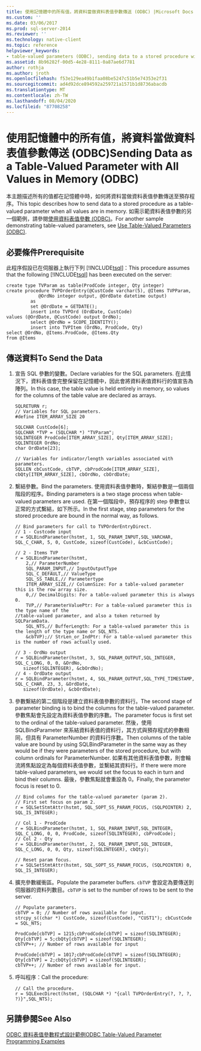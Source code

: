 ```yaml
---
title: 使用記憶體中的所有值，將資料當做資料表值參數傳送 (ODBC) |Microsoft Docs
ms.custom: ''
ms.date: 03/06/2017
ms.prod: sql-server-2014
ms.reviewer: ''
ms.technology: native-client
ms.topic: reference
helpviewer_keywords:
- table-valued parameters (ODBC), sending data to a stored procedure with all values in memory
ms.assetid: 8b96282f-00d5-4e28-8111-0a87ae6d7781
author: rothja
ms.author: jroth
ms.openlocfilehash: f53e129ea49b1faa08be5247c51b5e74353e2f31
ms.sourcegitcommit: ad4d92dce894592a259721a1571b1d8736abacdb
ms.translationtype: MT
ms.contentlocale: zh-TW
ms.lasthandoff: 08/04/2020
ms.locfileid: "87708258"
---
```

# <a name="sending-data-as-a-table-valued-parameter-with-all-values-in-memory-odbc"></a><span data-ttu-id="c8f55-102">使用記憶體中的所有值，將資料當做資料表值參數傳送 (ODBC)</span><span class="sxs-lookup"><span data-stu-id="c8f55-102">Sending Data as a Table-Valued Parameter with All Values in Memory (ODBC)</span></span>
  <span data-ttu-id="c8f55-103">本主題描述所有的值都在記憶體中時，如何將資料當做資料表值參數傳送至預存程序。</span><span class="sxs-lookup"><span data-stu-id="c8f55-103">This topic describes how to send data to a stored procedure as a table-valued parameter when all values are in memory.</span></span> <span data-ttu-id="c8f55-104">如需示範資料表值參數的另一個範例，請參閱[使用資料表值參數 &#40;ODBC&#41;](table-valued-parameters-odbc.md)。</span><span class="sxs-lookup"><span data-stu-id="c8f55-104">For another sample demonstrating table-valued parameters, see [Use Table-Valued Parameters &#40;ODBC&#41;](table-valued-parameters-odbc.md).</span></span>  
  
## <a name="prerequisite"></a><span data-ttu-id="c8f55-105">必要條件</span><span class="sxs-lookup"><span data-stu-id="c8f55-105">Prerequisite</span></span>  
 <span data-ttu-id="c8f55-106">此程序假設已在伺服器上執行下列 [!INCLUDE[tsql](../../includes/tsql-md.md)]：</span><span class="sxs-lookup"><span data-stu-id="c8f55-106">This procedure assumes that the following [!INCLUDE[tsql](../../includes/tsql-md.md)] has been executed on the server:</span></span>  
  
```  
create type TVParam as table(ProdCode integer, Qty integer)  
create procedure TVPOrderEntry(@CustCode varchar(5), @Items TVPParam,   
            @OrdNo integer output, @OrdDate datetime output)  
         as   
         set @OrdDate = GETDATE();  
         insert into TVPOrd (OrdDate, CustCode)   
values (@OrdDate, @CustCode) output OrdNo);   
         select @OrdNo = SCOPE_IDENTITY();   
         insert into TVPItem (OrdNo, ProdCode, Qty)  
select @OrdNo, @Items.ProdCode, @Items.Qty   
from @Items  
```  
  
## <a name="to-send-the-data"></a><span data-ttu-id="c8f55-107">傳送資料</span><span class="sxs-lookup"><span data-stu-id="c8f55-107">To Send the Data</span></span>  
  
1.  <span data-ttu-id="c8f55-108">宣告 SQL 參數的變數。</span><span class="sxs-lookup"><span data-stu-id="c8f55-108">Declare variables for the SQL parameters.</span></span> <span data-ttu-id="c8f55-109">在此情況下，資料表值會完整保留在記憶體中，因此會將資料表值資料行的值宣告為陣列。</span><span class="sxs-lookup"><span data-stu-id="c8f55-109">In this case, the table value is held entirely in memory, so values for the columns of the table value are declared as arrays.</span></span>  
  
    ```  
    SQLRETURN r;  
    // Variables for SQL parameters.  
    #define ITEM_ARRAY_SIZE 20  
  
    SQLCHAR CustCode[6];  
    SQLCHAR *TVP = (SQLCHAR *) "TVParam";  
    SQLINTEGER ProdCode[ITEM_ARRAY_SIZE], Qty[ITEM_ARRAY_SIZE];  
    SQLINTEGER OrdNo;  
    char OrdDate[23];  
  
    // Variables for indicator/length variables associated with parameters.  
    SQLLEN cbCustCode, cbTVP, cbProdCode[ITEM_ARRAY_SIZE], cbQty[ITEM_ARRAY_SIZE], cbOrdNo, cbOrdDate;  
    ```  
  
2.  <span data-ttu-id="c8f55-110">繫結參數。</span><span class="sxs-lookup"><span data-stu-id="c8f55-110">Bind the parameters.</span></span> <span data-ttu-id="c8f55-111">使用資料表值參數時，繫結參數是一個兩個階段的程序。</span><span class="sxs-lookup"><span data-stu-id="c8f55-111">Binding parameters is a two stage process when table-valued parameters are used.</span></span> <span data-ttu-id="c8f55-112">在第一個階段中，預存程序的 step 參數會以正常的方式繫結，如下所示。</span><span class="sxs-lookup"><span data-stu-id="c8f55-112">In the first stage, step parameters for the stored procedure are bound in the normal way, as follows.</span></span>  
  
    ```  
    // Bind parameters for call to TVPOrderEntryDirect.  
    // 1 - Custcode input  
    r = SQLBindParameter(hstmt, 1, SQL_PARAM_INPUT,SQL_VARCHAR, SQL_C_CHAR, 5, 0, CustCode, sizeof(CustCode), &cbCustCode);  
  
    // 2 - Items TVP  
    r = SQLBindParameter(hstmt,   
        2,// ParameterNumber  
        SQL_PARAM_INPUT,// InputOutputType  
        SQL_C_DEFAULT,// ValueType   
        SQL_SS_TABLE,// Parametertype  
        ITEM_ARRAY_SIZE,// ColumnSize: For a table-valued parameter this is the row array size.  
        0,// DecimalDigits: For a table-valued parameter this is always 0.   
        TVP,// ParameterValuePtr: For a table-valued parameter this is the type name of the   
    //table-valued parameter, and also a token returned by SQLParamData.  
        SQL_NTS,// BufferLength: For a table-valued parameter this is the length of the type name or SQL_NTS.  
        &cbTVP);// StrLen_or_IndPtr: For a table-valued parameter this is the number of rows actually used.  
  
    // 3 - OrdNo output  
    r = SQLBindParameter(hstmt, 3, SQL_PARAM_OUTPUT,SQL_INTEGER, SQL_C_LONG, 0, 0, &OrdNo,  
       sizeof(SQLINTEGER), &cbOrdNo);  
    // 4 - OrdDate output  
    r = SQLBindParameter(hstmt, 4, SQL_PARAM_OUTPUT,SQL_TYPE_TIMESTAMP, SQL_C_CHAR, 23, 3, &OrdDate,   
       sizeof(OrdDate), &cbOrdDate);  
    ```  
  
3.  <span data-ttu-id="c8f55-113">參數繫結的第二個階段是建立資料表值參數的資料行。</span><span class="sxs-lookup"><span data-stu-id="c8f55-113">The second stage of parameter binding is to bind the columns for the table-valued parameter.</span></span> <span data-ttu-id="c8f55-114">參數焦點會先設定為資料表值參數的序數。</span><span class="sxs-lookup"><span data-stu-id="c8f55-114">The parameter focus is first set to the ordinal of the table-valued parameter.</span></span> <span data-ttu-id="c8f55-115">然後，使用 SQLBindParameter 來系結資料表值的資料行，其方式與預存程式的參數相同，但具有 ParameterNumber 的資料行序數。</span><span class="sxs-lookup"><span data-stu-id="c8f55-115">Then columns of the table value are bound by using SQLBindParameter in the same way as they would be if they were parameters of the stored procedure, but with column ordinals for ParameterNumber.</span></span> <span data-ttu-id="c8f55-116">如果有其他資料表值參數，則會輪流將焦點設定為每個資料表值參數，並繫結其資料行。</span><span class="sxs-lookup"><span data-stu-id="c8f55-116">If there were more table-valued parameters, we would set the focus to each in turn and bind their columns.</span></span> <span data-ttu-id="c8f55-117">最後，參數焦點就會重設為 0。</span><span class="sxs-lookup"><span data-stu-id="c8f55-117">Finally, the parameter focus is reset to 0.</span></span>  
  
    ```  
    // Bind columns for the table-valued parameter (param 2).  
    // First set focus on param 2.  
    r = SQLSetStmtAttr(hstmt, SQL_SOPT_SS_PARAM_FOCUS, (SQLPOINTER) 2, SQL_IS_INTEGER);  
  
    // Col 1 - ProdCode  
    r = SQLBindParameter(hstmt, 1, SQL_PARAM_INPUT,SQL_INTEGER, SQL_C_LONG, 0, 0, ProdCode, sizeof(SQLINTEGER), cbProdCode);  
    // Col 2 - Qty  
    r = SQLBindParameter(hstmt, 2, SQL_PARAM_INPUT,SQL_INTEGER, SQL_C_LONG, 0, 0, Qty, sizeof(SQLINTEGER), cbQty);  
  
    // Reset param focus.  
    r = SQLSetStmtAttr(hstmt, SQL_SOPT_SS_PARAM_FOCUS, (SQLPOINTER) 0, SQL_IS_INTEGER);  
    ```  
  
4.  <span data-ttu-id="c8f55-118">擴充參數緩衝區。</span><span class="sxs-lookup"><span data-stu-id="c8f55-118">Populate the parameter buffers.</span></span> <span data-ttu-id="c8f55-119">`cbTVP` 會設定為要傳送到伺服器的資料列數目。</span><span class="sxs-lookup"><span data-stu-id="c8f55-119">`cbTVP` is set to the number of rows to be sent to the server.</span></span>  
  
    ```  
    // Populate parameters.  
    cbTVP = 0; // Number of rows available for input.  
    strcpy_s((char *) CustCode, sizeof(CustCode), "CUST1"); cbCustCode = SQL_NTS;  
  
    ProdCode[cbTVP] = 1215;cbProdCode[cbTVP] = sizeof(SQLINTEGER);   
    Qty[cbTVP] = 5;cbQty[cbTVP] = sizeof(SQLINTEGER);   
    cbTVP++; // Number of rows available for input  
  
    ProdCode[cbTVP] = 1017;cbProdCode[cbTVP] = sizeof(SQLINTEGER);   
    Qty[cbTVP] = 2;cbQty[cbTVP] = sizeof(SQLINTEGER);   
    cbTVP++; // Number of rows available for input.  
    ```  
  
5.  <span data-ttu-id="c8f55-120">呼叫程序：</span><span class="sxs-lookup"><span data-stu-id="c8f55-120">Call the procedure:</span></span>  
  
    ```  
    // Call the procedure.  
    r = SQLExecDirect(hstmt, (SQLCHAR *) "{call TVPOrderEntry(?, ?, ?, ?)}",SQL_NTS);  
    ```  
  
## <a name="see-also"></a><span data-ttu-id="c8f55-121">另請參閱</span><span class="sxs-lookup"><span data-stu-id="c8f55-121">See Also</span></span>  
 [<span data-ttu-id="c8f55-122">ODBC 資料表值參數程式設計範例</span><span class="sxs-lookup"><span data-stu-id="c8f55-122">ODBC Table-Valued Parameter Programming Examples</span></span>](../../database-engine/dev-guide/odbc-table-valued-parameter-programming-examples.md)  
  
  
